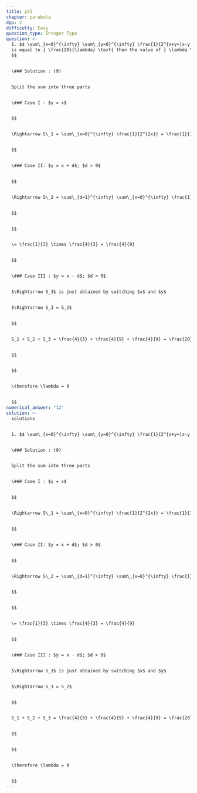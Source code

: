 ```yaml
---
title: p45
chapter: parabola
dpp: 2
difficulty: Easy
question_type: Integer Type
question: >-
  1. $$ \sum\_{x=0}^{\infty} \sum\_{y=0}^{\infty} \frac{1}{2^{x+y+|x-y|}} \text{
  is equal to } \frac{20}{\lambda} \text{ then the value of } \lambda \text{ is}
  $$


  \### Solution : (9)


  Split the sum into three parts


  \### Case I : $y = x$


  $$


  \Rightarrow S\_1 = \sum\_{x=0}^{\infty} \frac{1}{2^{2x}} = \frac{1}{1-1/4} = \frac{4}{3}


  $$


  \### Case II: $y = x + d$; $d > 0$


  $$


  \Rightarrow S\_2 = \sum\_{d=1}^{\infty} \sum\_{x=0}^{\infty} \frac{1}{2^{2x+2d}} = \sum\_{d=1}^{\infty} \frac{1}{2^{2d}} \times \sum_{x=0}^{\infty} \frac{1}{2^{2x}}


  $$


  $$


  \= \frac{1}{3} \times \frac{4}{3} = \frac{4}{9}


  $$


  \### Case III : $y = x - d$; $d > 0$


  $\Rightarrow S_3$ is just obtained by switching $x$ and $y$


  $\Rightarrow S_3 = S_2$


  $$


  S_1 + S_2 + S_3 = \frac{4}{3} + \frac{4}{9} + \frac{4}{9} = \frac{20}{9}


  $$


  $$


  \therefore \lambda = 9


  $$
numerical_answer: "12"
solution: >-
  solutions 


  1. $$ \sum\_{x=0}^{\infty} \sum\_{y=0}^{\infty} \frac{1}{2^{x+y+|x-y|}} \text{ is equal to } \frac{20}{\lambda} \text{ then the value of } \lambda \text{ is} $$


  \### Solution : (9)


  Split the sum into three parts


  \### Case I : $y = x$


  $$


  \Rightarrow S\_1 = \sum\_{x=0}^{\infty} \frac{1}{2^{2x}} = \frac{1}{1-1/4} = \frac{4}{3}


  $$


  \### Case II: $y = x + d$; $d > 0$


  $$


  \Rightarrow S\_2 = \sum\_{d=1}^{\infty} \sum\_{x=0}^{\infty} \frac{1}{2^{2x+2d}} = \sum\_{d=1}^{\infty} \frac{1}{2^{2d}} \times \sum_{x=0}^{\infty} \frac{1}{2^{2x}}


  $$


  $$


  \= \frac{1}{3} \times \frac{4}{3} = \frac{4}{9}


  $$


  \### Case III : $y = x - d$; $d > 0$


  $\Rightarrow S_3$ is just obtained by switching $x$ and $y$


  $\Rightarrow S_3 = S_2$


  $$


  S_1 + S_2 + S_3 = \frac{4}{3} + \frac{4}{9} + \frac{4}{9} = \frac{20}{9}


  $$


  $$


  \therefore \lambda = 9


  $$
---
```

